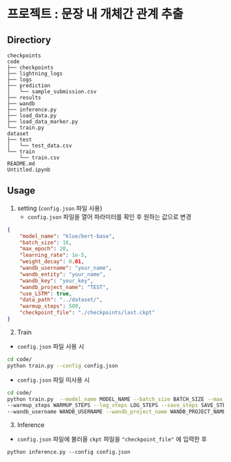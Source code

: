 # 프로젝트 : 문장 내 개체간 관계 추출

## Directiory

```
checkpoints
code
├── checkpoints
├── lightning_logs
├── logs
├── prediction
│   └── sample_submission.csv
├── results
├── wandb
├── inference.py
├── load_data.py
├── load_data_marker.py
└── train.py
dataset
├── test
│   └── test_data.csv
└── train
    └── train.csv
README.md
Untitled.ipynb
```

## Usage

1. setting (`config.json` 파일 사용)
    - `config.json` 파일을 열어 파라미터를 확인 후 원하는 값으로 변경
```json
{
    "model_name": "klue/bert-base",
    "batch_size": 16,
    "max_epoch": 20,
    "learning_rate": 1e-5,
    "weight_decay": 0.01,
    "wandb_username": "your_name",
    "wandb_entity": "your_name",
    "wandb_key": "your_key",
    "wandb_project_name": "TEST",
    "use_LSTM": true, 
    "data_path": "../dataset/",
    "warmup_steps": 500, 
    "checkpoint_file": "./checkpoints/last.ckpt" 
}
```

2. Train
- `config.json` 파일 사용 시
```bash
cd code/
python train.py --config config.json
```
- `config.json` 파일 미사용 시
```bash
cd code/
python train.py  --model_name MODEL_NAME --batch_size BATCH_SIZE --max_epoch MAX_EPOCH --learning_rate LEARNING_RATE --weight_decay WEIGHT_DECAY \
--warmup_steps WARMUP_STEPS --log_steps LOG_STEPS --save_steps SAVE_STEPS --shuffle SHUFFLE --use_LSTM USE_LSTM --data_path DATA_PATH \
--wandb_username WANDB_USERNAME --wandb_project_name WANDB_PROJECT_NAME --wandb_entity WANDB_ENTITY --config CONFIG --wandb_key WANDB_KEY
```

3. Inference
- `config.json` 파일에 불러올 `ckpt` 파일을 `"checkpoint_file"` 에 입력한 후
```
python inference.py --config config.json
```
